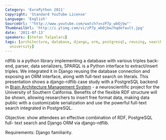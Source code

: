 ```yaml
---
Category: 'EuroPython 2011'
Copyright: 'Standard YouTube License'
Language: 'English'
SourceUrl: '"http://www.youtube.com/watch?v=zP7p_wbOjbw"'
ThumbnailUrl: 'http://i.ytimg.com/vi/zP7p_wbOjbw/hqdefault.jpg'
date: '2011-07-13'
speakers: [Stefan Talpalaru]
tags: [architecture, database, django, orm, postgresql, reusing, search, serialization,
  university]
---
```

rdflib is a python library implementing a database with various triples back-
end, parser, data serializers, SPARQL is a Python interface to extract/insert
triples. We integrated it in Django reusing the database connection and
exposing an ORM interface, along with full-text search on literals. This
presentation shows a django-rdflib case study with a PostgreSQL backend in
[Brain Architecture Management System](http://brancusi1.usc.edu) - a
neuroscientific project for the University of Southern California. Benefits of
the flexible RDF structure will be shown, allowing researchers to insert free
format data, making data public with a customizable serialization and use the
powerful full-text search integrated in PostgreSQL.

Objective: show attendees an effective combination of RDF, PostgreSQL full-
text search and Django ORM via django-rdflib.

Requirements: Django familiarity.

